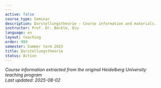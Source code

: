 ```yaml
---
---
active: false
course_type: Seminar
description: Darstellungstheorie - Course information and materials.
instructor: Prof. Dr. Böckle, Qiu
language: en
layout: teaching
order: 999
semester: Summer term 2015
title: Darstellungstheorie
status: Active
---
```



*Course information extracted from the original Heidelberg University teaching program*  
*Last updated: 2025-08-02*